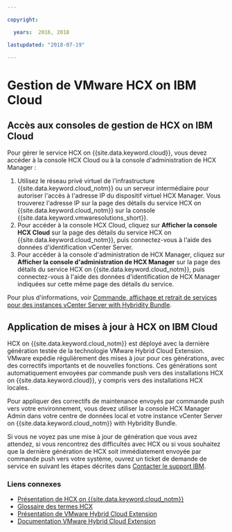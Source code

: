 ```yaml
---

copyright:

  years:  2016, 2018

lastupdated: "2018-07-19"

---
```


# Gestion de VMware HCX on IBM Cloud

## Accès aux consoles de gestion de HCX on IBM Cloud

Pour gérer le service HCX on {{site.data.keyword.cloud}}, vous devez accéder à la console HCX Cloud ou à la console d'administration de HCX Manager :
1. Utilisez le réseau privé virtuel de l'infrastructure {{site.data.keyword.cloud_notm}} ou un serveur intermédiaire pour autoriser l'accès à l'adresse IP du dispositif virtuel HCX Manager. Vous trouverez l'adresse IP sur la page des détails du service HCX on {{site.data.keyword.cloud_notm}} sur la console {{site.data.keyword.vmwaresolutions_short}}.
2. Pour accéder à la console HCX Cloud, cliquez sur **Afficher la console HCX Cloud** sur la page des détails du service HCX on {{site.data.keyword.cloud_notm}}, puis connectez-vous à l'aide des données d'identification vCenter Server.
3. Pour accéder à la console d'administration de HCX Manager, cliquez sur **Afficher la console d'administration de HCX Manager** sur la page des détails du service HCX on {{site.data.keyword.cloud_notm}}, puis connectez-vous à l'aide des données d'identification de HCX Manager indiquées sur cette même page des détails du service.

Pour plus d'informations, voir [Commande, affichage et retrait de services pour des instances vCenter Server with Hybridity Bundle](../vcenter/vc_hybrid_addingremovingservices.html).

## Application de mises à jour à HCX on IBM Cloud

HCX on {{site.data.keyword.cloud_notm}} est déployé avec la dernière génération testée de la technologie VMware Hybrid Cloud Extension. VMware expédie régulièrement des mises à jour pour ces générations, avec des correctifs importants et de nouvelles fonctions. Ces générations sont automatiquement envoyées par commande push vers des installations HCX on {{site.data.keyword.cloud}}, y compris vers des installations HCX locales.

Pour appliquer des correctifs de maintenance envoyés par commande push vers votre environnement, vous devez utiliser la console HCX Manager Admin dans votre centre de données local et votre instance vCenter Server on {{site.data.keyword.cloud_notm}} with Hybridity Bundle.

Si vous ne voyez pas une mise à jour de génération que vous avez attendez, si vous rencontrez des difficultés avec HCX ou si vous souhaitez que la dernière génération de HCX soit immédiatement envoyée par commande push vers votre système, ouvrez un ticket de demande de service en suivant les étapes décrites dans [Contacter le support IBM](../vmonic/trbl_support.html).

### Liens connexes

* [Présentation de HCX on {{site.data.keyword.cloud_notm}}](hcx_considerations.html)
* [Glossaire des termes HCX](hcx_glossary.html)
* [Présentation de VMware Hybrid Cloud Extension](https://cloud.vmware.com/vmware-hcx)
* [Documentation VMware Hybrid Cloud Extension](https://hcx.vmware.com/#vm-documentation)
